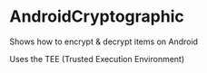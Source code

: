 # AndroidCryptographic
Shows how to encrypt &amp; decrypt items on Android

Uses the TEE (Trusted Execution Environment)
